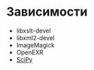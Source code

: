 # Зависимости #
- libxslt-devel
- libxml2-devel
- ImageMagick
- OpenEXR
- [SciPy](http://www.scipy.org/install.html)